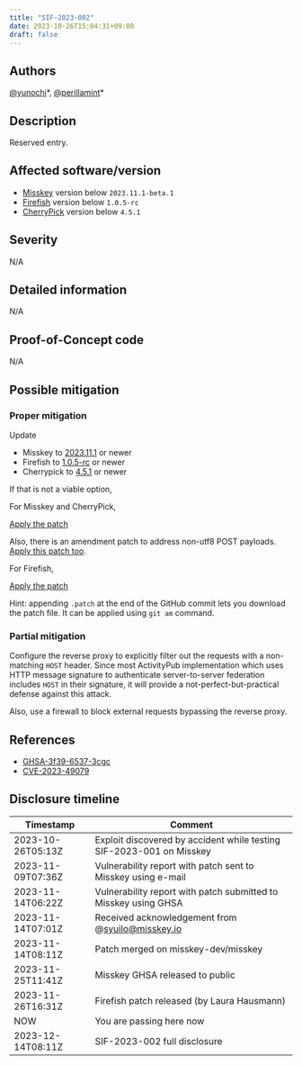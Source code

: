 ```yaml
---
title: "SIF-2023-002"
date: 2023-10-26T15:04:31+09:00
draft: false
---
```


## Authors
[@yunochi](https://munochi.moe/@yuno)\*, [@perillamint](https://social.silicon.moe/@perillamint)\*

## Description
Reserved entry.

## Affected software/version
* [Misskey](https://github.com/misskey-dev/misskey) version below `2023.11.1-beta.1`
* [Firefish](https://git.joinfirefish.org/firefish/firefish) version below `1.0.5-rc`
* [CherryPick](https://github.com/kokonect-link/cherrypick) version below `4.5.1`

## Severity
N/A

## Detailed information
N/A

## Proof-of-Concept code
N/A

## Possible mitigation
### Proper mitigation
Update

* Misskey to [2023.11.1](https://github.com/misskey-dev/misskey/releases/tag/2023.11.1) or newer
* Firefish to [1.0.5-rc](https://git.joinfirefish.org/firefish/firefish/-/tags/v1.0.5-rc) or newer
* Cherrypick to [4.5.1](https://github.com/kokonect-link/cherrypick/releases/tag/4.5.1) or newer

If that is not a viable option,

For Misskey and CherryPick,

[Apply the patch](https://github.com/misskey-dev/misskey/commit/65c5626b65ee00d2663ec3604140a18427b65cdc)

Also, there is an amendment patch to address non-utf8 POST payloads.
[Apply this patch too](https://github.com/misskey-dev/misskey/commit/04075ee0bede198452dcd5e8ca6a00a3b750208b).

For Firefish,

[Apply the patch](https://git.joinfirefish.org/firefish/firefish/-/commit/3272b908c63b24f056d01c180e546f124009a6d1)

Hint: appending `.patch` at the end of the GitHub commit lets you download
the patch file. It can be applied using `git am` command.

### Partial mitigation
Configure the reverse proxy to explicitly filter out the requests with a
non-matching `HOST` header. Since most ActivityPub implementation which
uses HTTP message signature to authenticate server-to-server federation
includes `HOST` in their signature, it will provide a not-perfect-but-practical
defense against this attack.

Also, use a firewall to block external requests bypassing the reverse
proxy.

## References
* [GHSA-3f39-6537-3cgc](https://github.com/misskey-dev/misskey/security/advisories/GHSA-3f39-6537-3cgc)
* [CVE-2023-49079](https://nvd.nist.gov/vuln/detail/CVE-2023-49079)

## Disclosure timeline
| Timestamp         | Comment                                                                            |
|-------------------|------------------------------------------------------------------------------------|
| 2023-10-26T05:13Z | Exploit discovered by accident while testing SIF-2023-001 on Misskey               |
| 2023-11-09T07:36Z | Vulnerability report with patch sent to Misskey using e-mail                       |
| 2023-11-14T06:22Z | Vulnerability report with patch submitted to Misskey using GHSA                    |
| 2023-11-14T07:01Z | Received acknowledgement from @syuilo@misskey.io                                   |
| 2023-11-14T08:11Z | Patch merged on misskey-dev/misskey                                                |
| 2023-11-25T11:41Z | Misskey GHSA released to public                                                    |
| 2023-11-26T16:31Z | Firefish patch released (by Laura Hausmann)                                        |
| NOW               | You are passing here now                                                           |
| 2023-12-14T08:11Z | SIF-2023-002 full disclosure                                                       |
